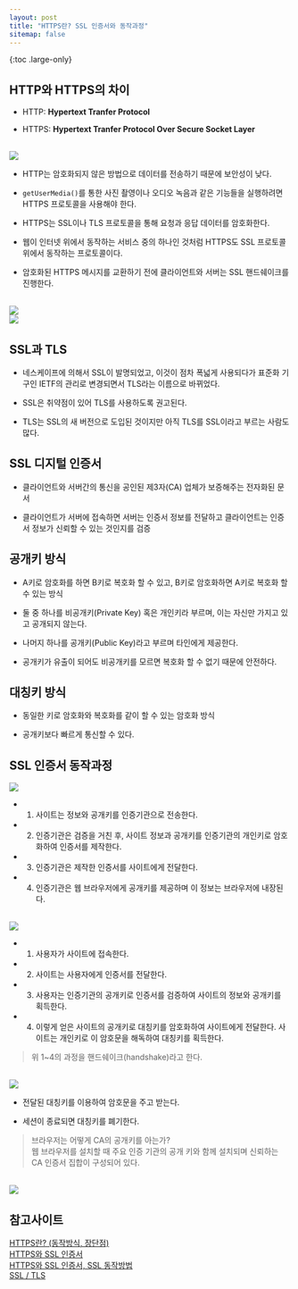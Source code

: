 ```yaml
---
layout: post
title: "HTTPS란? SSL 인증서와 동작과정"
sitemap: false
---
```


{:toc .large-only}

## HTTP와 HTTPS의 차이

- HTTP: **Hypertext Tranfer Protocol**

- HTTPS: **Hypertext Tranfer Protocol Over Secure Socket Layer**

<br/>

<img src="/assets/img/blog/2021-09-07-https-ssl_01.jpg">

<br/>

- HTTP는 암호화되지 않은 방법으로 데이터를 전송하기 때문에 보안성이 낮다.

- `getUserMedia()`를 통한 사진 촬영이나 오디오 녹음과 같은 기능들을 실행하려면 HTTPS 프로토콜을 사용해야 한다.

- HTTPS는 SSL이나 TLS 프로토콜을 통해 요청과 응답 데이터를 암호화한다.

- 웹이 인터넷 위에서 동작하는 서비스 중의 하나인 것처럼 HTTPS도 SSL 프로토콜 위에서 동작하는 프로토콜이다.

- 암호화된 HTTPS 메시지를 교환하기 전에 클라이언트와 서버는 SSL 핸드쉐이크를 진행한다.

<br/>

<img src="/assets/img/blog/2021-09-07-https-ssl_02.png">

<br/>

<img src="/assets/img/blog/2021-09-07-https-ssl_03.png">

## SSL과 TLS

- 네스케이프에 의해서 SSL이 발명되었고, 이것이 점차 폭넓게 사용되다가 표준화 기구인 IETF의 관리로 변경되면서 TLS라는 이름으로 바뀌었다.

- SSL은 취약점이 있어 TLS를 사용하도록 권고된다.

- TLS는 SSL의 새 버전으로 도입된 것이지만 아직 TLS를 SSL이라고 부르는 사람도 많다.

## SSL 디지털 인증서

- 클라이언트와 서버간의 통신을 공인된 제3자(CA) 업체가 보증해주는 전자화된 문서

- 클라이언트가 서버에 접속하면 서버는 인증서 정보를 전달하고 클라이언트는 인증서 정보가 신뢰할 수 있는 것인지를 검증

## 공개키 방식

- A키로 암호화를 하면 B키로 복호화 할 수 있고, B키로 암호화하면 A키로 복호화 할 수 있는 방식

- 둘 중 하나를 비공개키(Private Key) 혹은 개인키라 부르며, 이는 자신만 가지고 있고 공개되지 않는다.

- 나머지 하나를 공개키(Public Key)라고 부르며 타인에게 제공한다.

- 공개키가 유출이 되어도 비공개키를 모르면 복호화 할 수 없기 때문에 안전하다.

## 대칭키 방식

- 동일한 키로 암호화와 복호화를 같이 할 수 있는 암호화 방식

- 공개키보다 빠르게 통신할 수 있다.

## SSL 인증서 동작과정

<img src="/assets/img/blog/2021-09-07-https-ssl_04.png">

<br/>

- 1. 사이트는 정보와 공개키를 인증기관으로 전송한다.

- 2. 인증기관은 검증을 거친 후, 사이트 정보과 공개키를 인증기관의 개인키로 암호화하여 인증서를 제작한다.

- 3. 인증기관은 제작한 인증서를 사이트에게 전달한다.

- 4. 인증기관은 웹 브라우저에게 공개키를 제공하며 이 정보는 브라우저에 내장된다.

<br/>

<img src="/assets/img/blog/2021-09-07-https-ssl_05.png">

<br/>

- 1. 사용자가 사이트에 접속한다.

- 2. 사이트는 사용자에게 인증서를 전달한다.

- 3. 사용자는 인증기관의 공개키로 인증서를 검증하여 사이트의 정보와 공개키를 획득한다.

- 4. 이렇게 얻은 사이트의 공개키로 대칭키를 암호화하여 사이트에게 전달한다. 사이트는 개인키로 이 암호문을 해독하여 대칭키를 획득한다.

> 위 1~4의 과정을 핸드쉐이크(handshake)라고 한다.

<br/>

<img src="/assets/img/blog/2021-09-07-https-ssl_06.png">

<br/>

- 전달된 대칭키를 이용하여 암호문을 주고 받는다.

- 세션이 종료되면 대칭키를 폐기한다.

> 브라우저는 어떻게 CA의 공개키를 아는가?<br/>웹 브라우저를 설치할 때 주요 인증 기관의 공개 키와 함께 설치되며 신뢰하는 CA 인증서 집합이 구성되어 있다.

<br/>

<img src="/assets/img/blog/2021-09-07-https-ssl_06.png">

## 참고사이트

[HTTPS란? (동작방식, 장단점)](https://rachel-kwak.github.io/2021/03/08/HTTPS.html)<br/>
[HTTPS와 SSL 인증서](https://opentutorials.org/course/228/4894)<br/>
[HTTPS와 SSL 인증서, SSL 동작방법](https://wayhome25.github.io/cs/2018/03/11/ssl-https/)<br/>
[SSL / TLS](https://has3ong.github.io/computer%20science/ssl-tls/)<br/>
